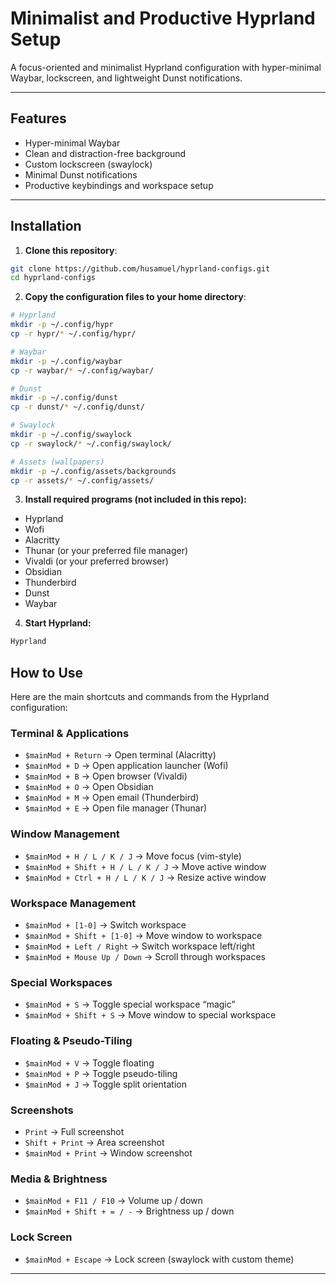 # Minimalist and Productive Hyprland Setup

A focus-oriented and minimalist Hyprland configuration with hyper-minimal Waybar, lockscreen, and lightweight Dunst notifications.

---

## Features

- Hyper-minimal Waybar  
- Clean and distraction-free background  
- Custom lockscreen (swaylock)  
- Minimal Dunst notifications  
- Productive keybindings and workspace setup  

---

## Installation

1. **Clone this repository**:

```bash
git clone https://github.com/husamuel/hyprland-configs.git
cd hyprland-configs
```
2. **Copy the configuration files to your home directory**:
```bash
# Hyprland
mkdir -p ~/.config/hypr
cp -r hypr/* ~/.config/hypr/

# Waybar
mkdir -p ~/.config/waybar
cp -r waybar/* ~/.config/waybar/

# Dunst
mkdir -p ~/.config/dunst
cp -r dunst/* ~/.config/dunst/

# Swaylock
mkdir -p ~/.config/swaylock
cp -r swaylock/* ~/.config/swaylock/

# Assets (wallpapers)
mkdir -p ~/.config/assets/backgrounds
cp -r assets/* ~/.config/assets/

```
3. **Install required programs (not included in this repo):**

- Hyprland
- Wofi
- Alacritty
- Thunar (or your preferred file manager)
- Vivaldi (or your preferred browser)
- Obsidian
- Thunderbird
- Dunst
- Waybar

4. **Start Hyprland:**

```bash
Hyprland
```

## How to Use

Here are the main shortcuts and commands from the Hyprland configuration:

### Terminal & Applications
- `$mainMod + Return` → Open terminal (Alacritty)  
- `$mainMod + D` → Open application launcher (Wofi)  
- `$mainMod + B` → Open browser (Vivaldi)  
- `$mainMod + O` → Open Obsidian  
- `$mainMod + M` → Open email (Thunderbird)  
- `$mainMod + E` → Open file manager (Thunar)  

### Window Management
- `$mainMod + H / L / K / J` → Move focus (vim-style)  
- `$mainMod + Shift + H / L / K / J` → Move active window  
- `$mainMod + Ctrl + H / L / K / J` → Resize active window  

### Workspace Management
- `$mainMod + [1-0]` → Switch workspace  
- `$mainMod + Shift + [1-0]` → Move window to workspace  
- `$mainMod + Left / Right` → Switch workspace left/right  
- `$mainMod + Mouse Up / Down` → Scroll through workspaces  

### Special Workspaces
- `$mainMod + S` → Toggle special workspace “magic”  
- `$mainMod + Shift + S` → Move window to special workspace  

### Floating & Pseudo-Tiling
- `$mainMod + V` → Toggle floating  
- `$mainMod + P` → Toggle pseudo-tiling  
- `$mainMod + J` → Toggle split orientation  

### Screenshots
- `Print` → Full screenshot  
- `Shift + Print` → Area screenshot  
- `$mainMod + Print` → Window screenshot  

### Media & Brightness
- `$mainMod + F11 / F10` → Volume up / down  
- `$mainMod + Shift + = / -` → Brightness up / down  

### Lock Screen
- `$mainMod + Escape` → Lock screen (swaylock with custom theme)  

---


